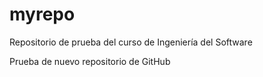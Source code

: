 # myrepo
Repositorio de prueba del curso de Ingeniería del Software

Prueba de nuevo repositorio de GitHub
